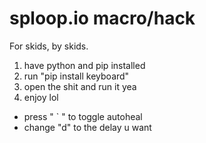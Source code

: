 # sploop.io macro/hack
For skids, by skids.

1. have python and pip installed
2. run "pip install keyboard"
3. open the shit and run it yea
4. enjoy lol


- press " ` " to toggle autoheal
- change "d" to the delay u want
